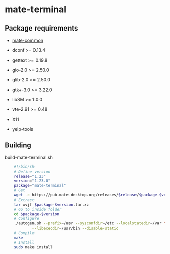 # mate-terminal

## Package requirements

  * [mate-common](mate-common.md)

  * dconf >= 0.13.4

  * gettext >= 0.19.8

  * gio-2.0 >= 2.50.0

  * glib-2.0 >= 2.50.0

  * gtk+-3.0 >= 3.22.0

  * libSM >= 1.0.0

  * vte-2.91 >= 0.48

  * X11

  * yelp-tools

## Building

build-mate-terminal.sh

```bash
    #!/bin/sh
    # Define version
    release="1.23"
    version="1.23.0"
    package="mate-terminal"
    # Get
    wget -c https://pub.mate-desktop.org/releases/$release/$package-$version.tar.xz
    # Extract
    tar xvjf $package-$version.tar.xz
    # Go to inside folder
    cd $package-$version
    # Configure
    ./autogen.sh --prefix=/usr --sysconfdir=/etc --localstatedir=/var \
            --libexecdir=/usr/bin --disable-static
    # Compile
    make
    # Install
    sudo make install
```
